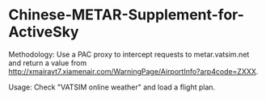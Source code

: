 # Chinese-METAR-Supplement-for-ActiveSky

Methodology: Use a PAC proxy to intercept requests to metar.vatsim.net and return a value from http://xmairavt7.xiamenair.com/WarningPage/AirportInfo?arp4code=ZXXX.

Usage: Check \"VATSIM online weather\" and load a flight plan.
